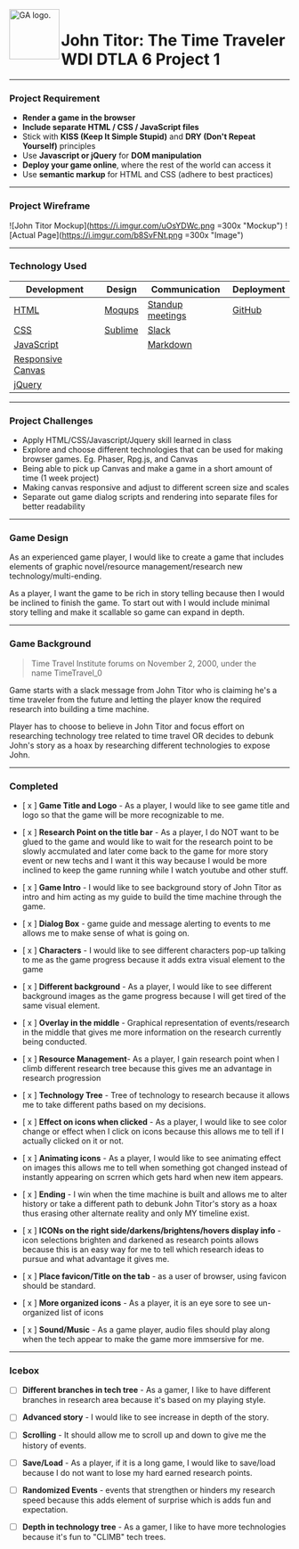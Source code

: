 <img align="left" alt="GA logo." title="General Assemb.ly" src="https://github.com/generalassembly/ga-ruby-on-rails-for-devs/raw/master/images/ga.png" height="90px">

# John Titor: The Time Traveler WDI DTLA 6 Project 1
---
### Project Requirement

- **Render a game in the browser**
- **Include separate HTML / CSS / JavaScript files**
- Stick with **KISS (Keep It Simple Stupid)** and 
  **DRY (Don't Repeat Yourself)** principles
- Use **Javascript or jQuery** for **DOM manipulation**
- **Deploy your game online**, where the rest of the world can access it
- Use **semantic markup** for HTML and CSS (adhere to best practices)

---
### Project Wireframe

![John Titor Mockup](https://i.imgur.com/uOsYDWc.png =300x "Mockup")
![Actual Page](https://i.imgur.com/b8SvFNt.png =300x "Image")

---
### Technology Used

 Development| Design | Communication | Deployment
----| --- | --- | ---
 [HTML](https://developer.mozilla.org/en-US/docs/Web/HTML)| [Moqups](moqups.com)|  [Standup meetings](https://en.wikipedia.org/wiki/Stand-up_meeting)| [GitHub](https://github.com/) 
 [CSS](http://www.w3schools.com/css/) | [Sublime](http://www.sublimetext.com/) | [Slack](https://slack.com/) 
  [JavaScript](https://www.javascript.com/)|  | [Markdown](https://guides.github.com/features/mastering-markdown/)| 
[Responsive Canvas](http://www.html5rocks.com/en/tutorials/casestudies/gopherwoord-studios-resizing-html5-games/)  | | |
[jQuery](https://www.jQuery.com/) |

---
### Project Challenges

- Apply HTML/CSS/Javascript/Jquery skill learned in class
- Explore and choose different technologies that can be used for making browser games. Eg. Phaser, Rpg.js, and Canvas
- Being able to pick up Canvas and make a game in a short amount of time (1 week project)
- Making canvas responsive and adjust to different screen size and scales
- Separate out game dialog scripts and rendering into separate files for better readability


---
### Game Design

As an experienced game player, I would like to create a game that includes elements of graphic novel/resource management/research new technology/multi-ending.

As a player, I want the game to be rich in story telling because then I would be inclined to finish the game. To start out with I would include minimal story telling and make it scallable so game can expand in depth.

---

### Game Background

>Time Travel Institute forums on November 2, 2000, under the name TimeTravel_0

Game starts with a slack message from John Titor who is claiming he's a time traveler from the future and letting the player know the required research into building a time machine.

Player has to choose to believe in John Titor and focus effort on researching
technology tree related to time travel OR decides to debunk John's story as a hoax by researching different technologies to expose John.

---
### Completed

- [ x ] **Game Title and Logo** - As a player, I would like to see game title and logo so that the game will be more recognizable to me.

- [ x ] **Research Point on the title bar** - As a player, I do NOT want to be glued to the game and would like to wait for the research point to be slowly accmulated and later come back to the game for more story event or new techs and I want it this way because I would be more inclined to keep the game running while I watch youtube and other stuff.

- [ x ] **Game Intro** - I would like to see background story of John Titor as intro and him acting as my guide to build the time machine through the game.

- [ x ] **Dialog Box** - game guide and message alerting to events to me allows me to make sense of what is going on.

- [ x ] **Characters** - I would like to see different characters pop-up talking to me as the game progress because it adds extra visual element to the game

- [ x ] **Different background** - As a player, I would like to see different background images as the game progress because I will get tired of the same visual element.

- [ x ] **Overlay in the middle** - Graphical representation of events/research in the middle that gives me more information on the research currently being conducted.

- [ x ] **Resource Management**- As a player, I gain research point when I climb different research tree because this gives me an advantage in research progression

- [ x ] **Technology Tree** - Tree of technology to research because it allows me to take different paths based on my decisions.

- [ x ] **Effect on icons when clicked** - As a player, I would like to see color change or effect when I click on icons because this allows me to tell if I actually clicked on it or not.

- [ x ] **Animating icons** - As a player, I would like to see animating effect on images this allows me to tell when something got changed instead of instantly appearing on scrren which gets hard when new item appears.

- [ x ] **Ending** - I win when the time machine is built and allows me to alter history or take a different path to debunk John Titor's story as a hoax thus erasing other alternate reality and only MY timeline exist.

- [ x ] **ICONs on the right side/darkens/brightens/hovers display info** - icon selections brighten and darkened as research points allows because this is an easy way for me to tell which research ideas to pursue and what advantage it gives me.

- [ x ] **Place favicon/Title on the tab** - as a user of browser, using favicon should be standard.

- [ x ] **More organized icons** - As a player, it is an eye sore to see un-organized list of icons

- [ x ] **Sound/Music** - As a game player, audio files should play along when the tech appear to make the game more immsersive for me.


---
### Icebox


- [ ] **Different branches in tech tree** - As a gamer, I like to have different branches in research area because it's based on my playing style.

- [ ] **Advanced story** - I would like to see increase in depth of the story.

- [ ] **Scrolling** - It should allow me to scroll up and down  to give me the history of events.

- [ ] **Save/Load** - As a player, if it is a long game, I would like to save/load because I do not want to lose my hard earned research points.

- [ ] **Randomized Events** - events that strengthen or hinders my research speed because this adds element of surprise which is adds fun and expectation.

- [ ] **Depth in technology tree** - As a gamer, I like to have more technologies because it's fun to "CLIMB" tech trees.

